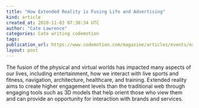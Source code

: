 ```yaml
---
title: "How Extended Reality is Fusing Life and Advertising"
kind: article
created_at: 2020-11-03 07:30:34 UTC
author: "Cate Lawrence"
categories: Cate writing codemotion
tags: 
publication_url: https://www.codemotion.com/magazine/articles/events/extended-reality-web/
layout: post
---
```

The fusion of the physical and virtual worlds has impacted many aspects of our lives, including entertainment, how we interact with live sports and fitness, navigation, architecture, healthcare, and training. Extended reality aims to create higher engagement levels than the traditional web through engaging tools such as 3D models that help orient those who view them and can provide an opportunity for interaction with brands and services.

